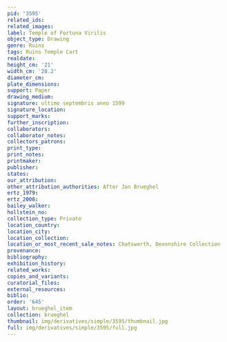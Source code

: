 ```yaml
---
pid: '3595'
related_ids: 
related_images: 
label: Temple of Fortuna Virilis
object_type: Drawing
genre: Ruins
tags: Ruins Temple Cart
realdate: 
height_cm: '21'
width_cm: '28.2'
diameter_cm: 
plate_dimensions: 
support: Paper
drawing_medium: 
signature: ultimo septembris anno 1599
signature_location: 
support_marks: 
further_inscription: 
collaborators: 
collaborator_notes: 
collectors_patrons: 
print_type: 
print_notes: 
printmaker: 
publisher: 
states: 
our_attribution: 
other_attribution_authorities: After Jan Brueghel
ertz_1979: 
ertz_2008: 
bailey_walker: 
hollstein_no: 
collection_type: Private
location_country: 
location_city: 
location_collection: 
location_or_most_recent_sale_notes: Chatsworth, Devonshire Collection
provenance: 
bibliography: 
exhibition_history: 
related_works: 
copies_and_variants: 
curatorial_files: 
external_resources: 
biblio: 
order: '645'
layout: brueghel_item
collection: brueghel
thumbnail: img/derivatives/simple/3595/thumbnail.jpg
full: img/derivatives/simple/3595/full.jpg
---
```

